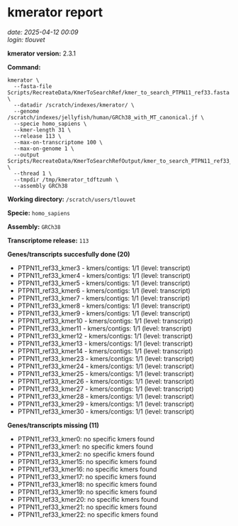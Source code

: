 # kmerator report
*date: 2025-04-12 00:09*  
*login: tlouvet*

**kmerator version:** 2.3.1

**Command:**

```
kmerator \
  --fasta-file Scripts/RecreateData/KmerToSearchRef/kmer_to_search_PTPN11_ref33.fasta \
  --datadir /scratch/indexes/kmerator/ \
  --genome /scratch/indexes/jellyfish/human/GRCh38_with_MT_canonical.jf \
  --specie homo_sapiens \
  --kmer-length 31 \
  --release 113 \
  --max-on-transcriptome 100 \
  --max-on-genome 1 \
  --output Scripts/RecreateData/KmerToSearchRefOutput/kmer_to_search_PTPN11_ref33_output \
  --thread 1 \
  --tmpdir /tmp/kmerator_tdftzumh \
  --assembly GRCh38
```

**Working directory:** `/scratch/users/tlouvet`

**Specie:** `homo_sapiens`

**Assembly:** `GRCh38`

**Transcriptome release:** `113`

**Genes/transcripts succesfully done (20)**

- PTPN11_ref33_kmer3 - kmers/contigs: 1/1 (level: transcript)
- PTPN11_ref33_kmer4 - kmers/contigs: 1/1 (level: transcript)
- PTPN11_ref33_kmer5 - kmers/contigs: 1/1 (level: transcript)
- PTPN11_ref33_kmer6 - kmers/contigs: 1/1 (level: transcript)
- PTPN11_ref33_kmer7 - kmers/contigs: 1/1 (level: transcript)
- PTPN11_ref33_kmer8 - kmers/contigs: 1/1 (level: transcript)
- PTPN11_ref33_kmer9 - kmers/contigs: 1/1 (level: transcript)
- PTPN11_ref33_kmer10 - kmers/contigs: 1/1 (level: transcript)
- PTPN11_ref33_kmer11 - kmers/contigs: 1/1 (level: transcript)
- PTPN11_ref33_kmer12 - kmers/contigs: 1/1 (level: transcript)
- PTPN11_ref33_kmer13 - kmers/contigs: 1/1 (level: transcript)
- PTPN11_ref33_kmer14 - kmers/contigs: 1/1 (level: transcript)
- PTPN11_ref33_kmer23 - kmers/contigs: 1/1 (level: transcript)
- PTPN11_ref33_kmer24 - kmers/contigs: 1/1 (level: transcript)
- PTPN11_ref33_kmer25 - kmers/contigs: 1/1 (level: transcript)
- PTPN11_ref33_kmer26 - kmers/contigs: 1/1 (level: transcript)
- PTPN11_ref33_kmer27 - kmers/contigs: 1/1 (level: transcript)
- PTPN11_ref33_kmer28 - kmers/contigs: 1/1 (level: transcript)
- PTPN11_ref33_kmer29 - kmers/contigs: 1/1 (level: transcript)
- PTPN11_ref33_kmer30 - kmers/contigs: 1/1 (level: transcript)


**Genes/transcripts missing (11)**

- PTPN11_ref33_kmer0: no specific kmers found
- PTPN11_ref33_kmer1: no specific kmers found
- PTPN11_ref33_kmer2: no specific kmers found
- PTPN11_ref33_kmer15: no specific kmers found
- PTPN11_ref33_kmer16: no specific kmers found
- PTPN11_ref33_kmer17: no specific kmers found
- PTPN11_ref33_kmer18: no specific kmers found
- PTPN11_ref33_kmer19: no specific kmers found
- PTPN11_ref33_kmer20: no specific kmers found
- PTPN11_ref33_kmer21: no specific kmers found
- PTPN11_ref33_kmer22: no specific kmers found

